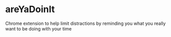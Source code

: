 # areYaDoinIt
Chrome extension to help limit distractions by reminding you what you really want to be doing with your time
